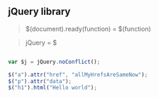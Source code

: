 ## jQuery library

> $(document).ready(function) = $(function)

> jQuery = $

```js

var $j = jQuery.noConflict();

$("a").attr("href", "allMyHrefsAreSameNow");
$("p").attr("data");
$("h1").html("Hello world");

```



